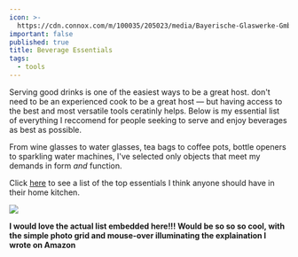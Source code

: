 ```yaml
---
icon: >-
  https://cdn.connox.com/m/100035/205023/media/Bayerische-Glaswerke-GmbH/Riedel/O/Ambiente/Riedel-O-Wine-Glas-Serie-Ambiente-3.jpg
important: false
published: true
title: Beverage Essentials
tags:
  - tools
---
```

Serving good drinks is one of the easiest ways to be a great host. don't need to be an experienced cook to be a great host — but having access to the best and most versatile tools ceratinly helps. Below is my essential list of everything I reccomend for people seeking to serve and enjoy beverages as best as possible.

From wine glasses to water glasses, tea bags to coffee pots, bottle openers to sparkling water machines, I've selected only objects that meet my demands in form _and_ function.

Click [here](https://amzn.to/2NaQzOk) to see a list of the top essentials I think anyone should have in their home kitchen.

[![]({{site.baseurl}}/images/beverage_grid.jpg)](https://amzn.to/2NaQzOk)

**I would love the actual list embedded here!!! Would be so so so cool, with the simple photo grid and mouse-over illuminating the explaination I wrote on Amazon**
